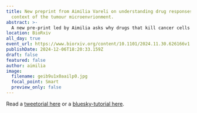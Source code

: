 ```yaml
---
title: New preprint from Aimilia Vareli on understanding drug responses in the
  context of the tumour microenvrionment.
abstract: >-
  A new pre-print led by Aimilia asks why drugs that kill cancer cells in blood don't kill them in lymph nodes? How we can fix that?
location: BioRxiv
all_day: true
event_url: https://www.biorxiv.org/content/10.1101/2024.11.30.626166v1
publishDate: 2024-12-06T18:20:33.159Z
draft: false
featured: false
author: aimilia
image:
  filename: geib9u1x0aailp0.jpg
  focal_point: Smart
  preview_only: false
---
```

Read a [tweetorial here](https://x.com/SiFTW/status/1865085919037980998) or a [bluesky-tutorial here](https://bsky.app/profile/mitchell.science/post/3lcns7h3qds2p).
